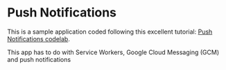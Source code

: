 # Push Notifications

This is a sample application coded following this excellent tutorial: [Push Notifications codelab](https://developers.google.com/web/fundamentals/getting-started/push-notifications/?hl=en).

This app has to do with Service Workers, Google Cloud Messaging (GCM) and push notifications
